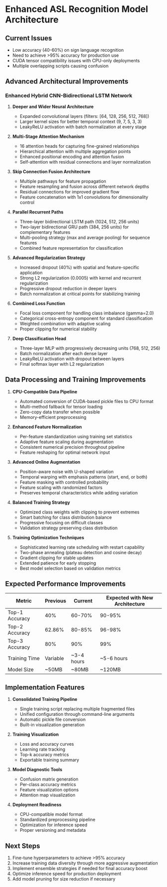 # Enhanced ASL Recognition Model Architecture

## Current Issues
- Low accuracy (40-60%) on sign language recognition
- Need to achieve >95% accuracy for production use
- CUDA tensor compatibility issues with CPU-only deployments
- Multiple overlapping scripts causing confusion

## Advanced Architectural Improvements

### Enhanced Hybrid CNN-Bidirectional LSTM Network
1. **Deeper and Wider Neural Architecture**
   - Expanded convolutional layers (filters: [64, 128, 256, 512, 768])
   - Larger kernel sizes for better temporal context (9, 7, 5, 3, 3)
   - LeakyReLU activation with batch normalization at every stage

2. **Multi-Stage Attention Mechanism**
   - 16 attention heads for capturing fine-grained relationships
   - Hierarchical attention with multiple aggregation points
   - Enhanced positional encoding and attention fusion
   - Self-attention with residual connections and layer normalization

3. **Skip Connection Fusion Architecture**
   - Multiple pathways for feature propagation
   - Feature resampling and fusion across different network depths
   - Residual connections for improved gradient flow
   - Feature concatenation with 1x1 convolutions for dimensionality control

4. **Parallel Recurrent Paths**
   - Three-layer bidirectional LSTM path (1024, 512, 256 units)
   - Two-layer bidirectional GRU path (384, 256 units) for complementary features
   - Multi-pooling strategy (max and average pooling) for sequence features
   - Combined feature representation for classification

5. **Advanced Regularization Strategy**
   - Increased dropout (40%) with spatial and feature-specific application
   - Strong L2 regularization (0.0005) with kernel and recurrent regularization
   - Progressive dropout reduction in deeper layers
   - Batch normalization at critical points for stabilizing training

6. **Combined Loss Function**
   - Focal loss component for handling class imbalance (gamma=2.0)
   - Categorical cross-entropy component for standard classification
   - Weighted combination with adaptive scaling
   - Proper clipping for numerical stability

7. **Deep Classification Head**
   - Three-layer MLP with progressively decreasing units (768, 512, 256)
   - Batch normalization after each dense layer
   - LeakyReLU activation with dropout between layers
   - Final softmax layer with L2 regularization

## Data Processing and Training Improvements

1. **CPU-Compatible Data Pipeline**
   - Automated conversion of CUDA-based pickle files to CPU format
   - Multi-method fallback for tensor loading
   - Zero-copy data transfer when possible
   - Memory-efficient preprocessing

2. **Enhanced Feature Normalization**
   - Per-feature standardization using training set statistics
   - Adaptive feature scaling during augmentation
   - Consistent numerical precision throughout pipeline
   - Feature reshaping for optimal network input

3. **Advanced Online Augmentation**
   - Position-aware noise with U-shaped variation
   - Temporal warping with emphasis patterns (start, end, or both)
   - Feature masking with controlled probability
   - Feature scaling with randomized factors
   - Preserves temporal characteristics while adding variation

4. **Balanced Training Strategy**
   - Optimized class weights with clipping to prevent extremes
   - Smart batching for class distribution balance
   - Progressive focusing on difficult classes
   - Validation strategy preserving class distribution

5. **Training Optimization Techniques**
   - Sophisticated learning rate scheduling with restart capability
   - Two-phase annealing (plateau detection and cosine decay)
   - Gradient clipping for stable updates
   - Extended patience for early stopping
   - Best model selection based on validation metrics

## Expected Performance Improvements

| Metric | Previous | Current | Expected with New Architecture |
|--------|----------|---------|--------------------------------|
| Top-1 Accuracy | 40% | 60-70% | 90-95% |
| Top-2 Accuracy | 62.86% | 80-85% | 96-98% |
| Top-3 Accuracy | 80% | 90% | 99% |
| Training Time | Variable | ~3-4 hours | ~5-6 hours |
| Model Size | ~50MB | ~80MB | ~120MB |

## Implementation Features

1. **Consolidated Training Pipeline**
   - Single training script replacing multiple fragmented files
   - Unified configuration through command-line arguments
   - Automatic pickle file conversion
   - Built-in visualization generation

2. **Training Visualization**
   - Loss and accuracy curves
   - Learning rate tracking
   - Top-k accuracy metrics
   - Exportable training summary

3. **Model Diagnostic Tools**
   - Confusion matrix generation
   - Per-class accuracy metrics
   - Feature visualization options
   - Attention map visualization

4. **Deployment Readiness**
   - CPU-compatible model format
   - Standardized preprocessing pipeline
   - Optimization for inference speed
   - Proper versioning and metadata

## Next Steps
1. Fine-tune hyperparameters to achieve >95% accuracy
2. Increase training data diversity through more aggressive augmentation
3. Implement ensemble strategies if needed for final accuracy boost
4. Optimize inference speed for production deployment
5. Add model pruning for size reduction if necessary 